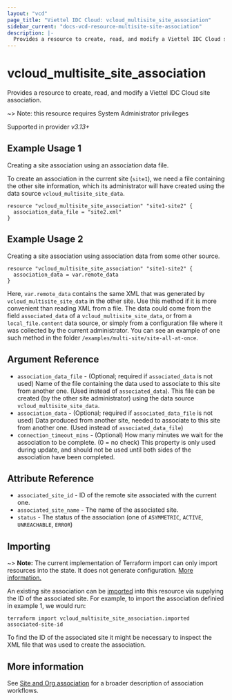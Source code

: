 ```yaml
---
layout: "vcd"
page_title: "Viettel IDC Cloud: vcloud_multisite_site_association"
sidebar_current: "docs-vcd-resource-multisite-site-association"
description: |-
  Provides a resource to create, read, and modify a Viettel IDC Cloud site association with the current site.
---
```


# vcloud\_multisite\_site\_association

Provides a resource to create, read, and modify a Viettel IDC Cloud site association.

~> Note: this resource requires System Administrator privileges

Supported in provider *v3.13+*

## Example Usage 1

Creating a site association using an association data file.

To create an association in the current site (`site1`), we need a file containing the other site information, which its
administrator will have created using the data source `vcloud_multisite_site_data`.

```hcl
resource "vcloud_multisite_site_association" "site1-site2" {
  association_data_file = "site2.xml"
}
```

## Example Usage 2

Creating a site association using association data from some other source.

```hcl
resource "vcloud_multisite_site_association" "site1-site2" {
  association_data = var.remote_data
}
```
Here, `var.remote_data` contains the same XML that was generated by `vcloud_multisite_site_data` in the other site.
Use this method if it is more convenient than reading XML from a file.
The data could come from the field `associated_data` of a `vcloud_multisite_site_data`, or from a `local_file.content`
data source, or simply from a configuration file where it was collected by the current administrator.
You can see an example of one such method in the folder `/examples/multi-site/site-all-at-once`.

## Argument Reference

* `association_data_file` - (Optional; required if `associated_data` is not used) Name of the file containing the data used to associate to this site from another one.
  (Used instead of `associated_data`). This file can be created (by the other site administrator) using the data source `vcloud_multisite_site_data`.
* `association_data` - (Optional; required if `associated_data_file` is not used) Data produced from another site, needed to associate to this site from another one.
  (Used instead of `associated_data_file`)
* `connection_timeout_mins` - (Optional) How many minutes we wait for the association to be complete. (0 = no check) 
  This property is only used during update, and should not be used until both sides of the association have been completed.

## Attribute Reference

* `associated_site_id` - ID of the remote site associated with the current one.
* `associated_site_name` - The name of the associated site.
* `status` - The status of the association (one of `ASYMMETRIC`, `ACTIVE`, `UNREACHABLE`, `ERROR`)


## Importing

~> **Note:** The current implementation of Terraform import can only import resources into the state. It does not generate
configuration. [More information.](https://www.terraform.io/docs/import/)

An existing site association can be [imported][docs-import] into this resource
via supplying the ID of the associated site.
For example, to import the association definied in example 1, we would run:

```
terraform import vcloud_multisite_site_association.imported associated-site-id
```

To find the ID of the associated site it might be necessary to inspect the XML file that was used to create the association.


## More information

See [Site and Org association](/providers/terraform-viettelidc/vcloud/latest/docs/guides/site_org_association) for a broader description
of association workflows.

[docs-import]: https://www.terraform.io/docs/import/